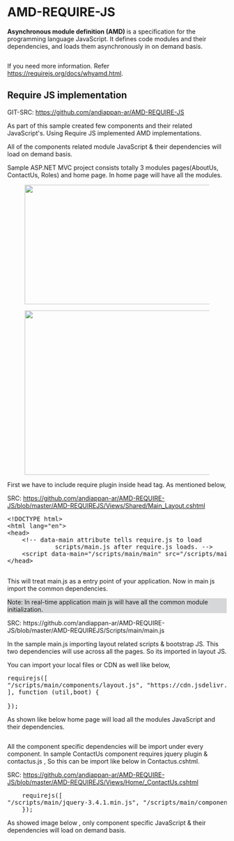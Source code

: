 # AMD-REQUIRE-JS


<!-- wp:paragraph -->
<p><strong>Asynchronous module definition (AMD) </strong>is a specification for the programming language JavaScript. It defines code modules and their dependencies, and loads them asynchronously in on demand basis.</p>
<!-- /wp:paragraph -->

<!-- wp:image {"id":537,"sizeSlug":"large","linkDestination":"none","className":"is-style-default"} -->
<figure class="wp-block-image size-large is-style-default"><img src="https://andisitecore.files.wordpress.com/2021/10/amd-sitecore-js-1.jpg?w=734" alt="" class="wp-image-537"/></figure>
<!-- /wp:image -->

<!-- wp:paragraph -->
<p>If you need more information. Refer <a href="https://requirejs.org/docs/whyamd.html" target="_blank" rel="noreferrer noopener">https://requirejs.org/docs/whyamd.html</a>.</p>
<!-- /wp:paragraph -->



<!-- wp:heading {"level":4,"textColor":"secondary"} -->
## Require JS implementation
<!-- /wp:heading -->

<!-- wp:paragraph -->
<p>GIT-SRC: <a href="https://github.com/andiappan-ar/AMD-REQUIRE-JS" target="_blank" rel="noreferrer noopener">https://github.com/andiappan-ar/AMD-REQUIRE-JS</a></p>
<!-- /wp:paragraph -->

<!-- wp:paragraph -->
<p>As part of this sample created few components and their related JavaScript's. Using Require JS implemented AMD  implementations.</p>
<!-- /wp:paragraph -->

<!-- wp:paragraph -->
<p>All of the components related module JavaScript &amp; their dependencies will load on demand basis.</p>
<!-- /wp:paragraph -->

<!-- wp:paragraph -->
<p>Sample ASP.NET MVC project consists totally 3 modules pages(AboutUs, ContactUs, Roles) and home page. In home page will have all the modules.</p>
<!-- /wp:paragraph -->

<!-- wp:image {"align":"center","id":518,"width":628,"height":274,"sizeSlug":"large","linkDestination":"none","className":"is-style-default"} -->
<div class="wp-block-image is-style-default"><figure class="aligncenter size-large is-resized"><img src="https://andisitecore.files.wordpress.com/2021/10/image.png?w=1024" alt="" class="wp-image-518" width="628" height="274"/></figure></div>
<!-- /wp:image -->

<!-- wp:image {"align":"center","id":519,"width":627,"height":377,"sizeSlug":"large","linkDestination":"none","className":"is-style-default"} -->
<div class="wp-block-image is-style-default"><figure class="aligncenter size-large is-resized"><img src="https://andisitecore.files.wordpress.com/2021/10/image-1.png?w=1024" alt="" class="wp-image-519" width="627" height="377"/></figure></div>
<!-- /wp:image -->

<!-- wp:paragraph -->
<p>First we have to include require plugin inside head tag. As mentioned below,</p>
<!-- /wp:paragraph -->

<!-- wp:paragraph -->
<p>SRC: <a href="https://github.com/andiappan-ar/AMD-REQUIRE-JS/blob/master/AMD-REQUIREJS/Views/Shared/Main_Layout.cshtml" target="_blank" rel="noreferrer noopener">https://github.com/andiappan-ar/AMD-REQUIRE-JS/blob/master/AMD-REQUIREJS/Views/Shared/Main_Layout.cshtml</a></p>
<!-- /wp:paragraph -->

<!-- wp:syntaxhighlighter/code {"language":"xml","highlightLines":"6"} -->
<pre class="wp-block-syntaxhighlighter-code">&lt;!DOCTYPE html>
&lt;html lang="en">
&lt;head>
    &lt;!-- data-main attribute tells require.js to load
             scripts/main.js after require.js loads. -->
    &lt;script data-main="/scripts/main/main" src="/scripts/main/require.js">&lt;/script>
&lt;/head>

</pre>
<!-- /wp:syntaxhighlighter/code -->

<!-- wp:paragraph -->
<p>This will treat main.js as a entry point of your application. Now in main js import the common dependencies.</p>
<!-- /wp:paragraph -->

<!-- wp:paragraph {"style":{"color":{"background":"#d6d7d8"}}} -->
<p class="has-background" style="background-color:#d6d7d8">Note: In real-time application main js will have all the common module initialization.</p>
<!-- /wp:paragraph -->

<!-- wp:paragraph -->
<p>SRC: https://github.com/andiappan-ar/AMD-REQUIRE-JS/blob/master/AMD-REQUIREJS/Scripts/main/main.js</p>
<!-- /wp:paragraph -->

<!-- wp:paragraph -->
<p>In the sample main.js importing layout related scripts &amp; bootstrap JS. This two dependencies will use across all the pages. So its imported in layout JS.</p>
<!-- /wp:paragraph -->

<!-- wp:paragraph -->
<p>You can import your local files or CDN as well like below,</p>
<!-- /wp:paragraph -->

<!-- wp:syntaxhighlighter/code {"language":"jscript","highlightLines":"2,3"} -->
<pre class="wp-block-syntaxhighlighter-code">requirejs([
"/scripts/main/components/layout.js", "https://cdn.jsdelivr.net/npm/bootstrap@5.1.1/dist/js/bootstrap.bundle.min.js"
], function (util,boot) {

});</pre>
<!-- /wp:syntaxhighlighter/code -->

<!-- wp:paragraph -->
<p>As shown like below home page will load all the modules JavaScript and their dependencies.</p>
<!-- /wp:paragraph -->

<!-- wp:image {"align":"center","id":529,"sizeSlug":"large","linkDestination":"none","className":"is-style-default"} -->
<div class="wp-block-image is-style-default"><figure class="aligncenter size-large"><img src="https://andisitecore.files.wordpress.com/2021/10/image-2.png?w=1024" alt="" class="wp-image-529"/></figure></div>
<!-- /wp:image -->

<!-- wp:paragraph -->
<p>All the component specific dependencies will be import under every component. In sample ContactUs component requires jquery plugin &amp; contactus.js , So this can be import like below in Contactus.cshtml.</p>
<!-- /wp:paragraph -->

<!-- wp:paragraph -->
<p>SRC: <a href="https://github.com/andiappan-ar/AMD-REQUIRE-JS/blob/master/AMD-REQUIREJS/Views/Home/_ContactUs.cshtml" target="_blank" rel="noreferrer noopener">https://github.com/andiappan-ar/AMD-REQUIRE-JS/blob/master/AMD-REQUIREJS/Views/Home/_ContactUs.cshtml</a></p>
<!-- /wp:paragraph -->

<!-- wp:syntaxhighlighter/code {"language":"jscript","highlightLines":"2,3"} -->
<pre class="wp-block-syntaxhighlighter-code">    requirejs([
"/scripts/main/jquery-3.4.1.min.js", "/scripts/main/components/contactus.js"], function ($, about) {
    });</pre>
<!-- /wp:syntaxhighlighter/code -->

<!-- wp:paragraph -->
<p>As showed image below , only component specific JavaScript &amp; their dependencies will load on demand basis.</p>
<!-- /wp:paragraph -->

<!-- wp:image {"align":"center","id":531,"sizeSlug":"large","linkDestination":"none","className":"is-style-default"} -->
<div class="wp-block-image is-style-default"><figure class="aligncenter size-large"><img src="https://andisitecore.files.wordpress.com/2021/10/image-3.png?w=1024" alt="" class="wp-image-531"/></figure></div>
<!-- /wp:image -->

